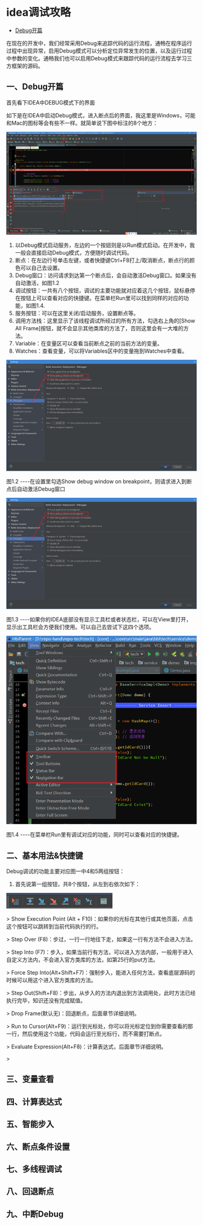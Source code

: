 [TOC]: # "idea调试攻略"

# idea调试攻略
- [Debug开篇](#debug开篇)


在现在的开发中，我们经常采用Debug来追踪代码的运行流程，通畅在程序运行过程中出现异常，启用Debug模式可以分析定位异常发生的位置，以及运行过程中参数的变化。通畅我们也可以启用Debug模式来跟踪代码的运行流程去学习三方框架的源码。

## 一、Debug开篇

首先看下IDEA中DEBUG模式下的界面

如下是在IDEA中启动Debug模式，进入断点后的界面，我这里是Windows，可能和Mac的图标等会有些不一样。就简单说下图中标注的8个地方：

![图1.1](.idea调试攻略_images/b9468b64.png)

1. 以Debug模式启动服务，左边的一个按妞则是以Run模式启动。在开发中，我一般会直接启动Debug模式，方便随时调试代码。
2. 断点：在左边行号单击左键，或者快捷键Ctrl+F8打上/取消断点，断点行的颜色可以自己去设置。
3. Debug窗口：访问请求到达第一个断点后，会自动激活Debug窗口。如果没有自动激活，如图1.2
4. 调试按钮：一共有八个按钮，调试的主要功能就对应着这几个按钮，鼠标悬停在按钮上可以查看对应的快捷键。在菜单栏Run里可以找到同样的对应的功能，如图1.4.
5. 服务按钮：可以在这里关闭/启动服务，设置断点等。
6. 调用方法栈：这里显示了该线程调试所经过的所有方法，勾选右上角的\[Show All Frame\]按钮，就不会显示其他类库的方法了，否则这里会有一大堆的方法。
7. Variable：在变量区可以查看当前断点之前的当前方法的变量。
8. Watches：查看变量，可以将Variables区中的变量拖到Watches中查看。

![图1.2](.idea调试攻略_images/76fd8ee4.png)

图1.2 ----在设置里勾选Show debug window on breakpoint，则请求进入到断点后自动激活Debug窗口

![图1.3](.idea调试攻略_images/2a1892ab.png)

图1.3 ----如果你的IDEA底部没有显示工具栏或者状态栏，可以在View里打开，显示出工具栏会方便我们使用。可以自己去尝试下这四个选项。

![图1.4](.idea调试攻略_images/e84d49e9.png)

图1.4 ----在菜单栏Run里有调试对应的功能，同时可以查看对应的快捷键。



## 二、基本用法&快捷键

Debug调试的功能主要对应图一中4和5两组按钮：

1. 首先说第一组按钮，共8个按钮，从左到右依次如下：

![图2.1](.idea调试攻略_images/8cd7cd9f.png)

\> Show Execution Point (Alt + F10)：如果你的光标在其他行或其他页面，点击这个按钮可以跳转到当前代码执行的行。

\> Step Over (F8)：步过，一行一行地往下走，如果这一行有方法不会进入方法。

\> Step Into (F7)：步入，如果当前行有方法，可以进入方法内部，一般用于进入自定义方法内，不会进入官方类库的方法，如第25行的put方法。

\> Force Step Into(Alt+Shift+F7)：强制步入，能进入任何方法，查看底层源码的时候可以用这个进入官方类库的方法。

\> Step Out(Shift+F8)：步出，从步入的方法内退出到方法调用处，此时方法已经执行完毕，知识还没有完成赋值。

\> Drop Frame(默认无)：回退断点，后面章节详细说明。

\> Run to Cursor(Alt+F9)：运行到光标处，你可以将光标定位到你需要查看的那一行，然后使用这个功能，代码会运行至光标行，而不需要打断点。

\> Evaluate Expression(Alt+F8)：计算表达式，后面章节详细说明。

\>


## 三、变量查看

## 四、计算表达式

## 五、智能步入

## 六、断点条件设置

## 七、多线程调试

## 八、回退断点

## 九、中断Debug


